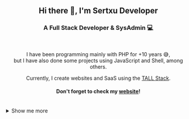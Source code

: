 <h2 align="center">Hi there 👋, I'm Sertxu Developer</h2>
<h3 align="center">A Full Stack Developer & SysAdmin 💻</h3>
<br>
<p align="center">I have been programming mainly with PHP for +10 years 😅,<br>but I have also done some projects using JavaScript and Shell, among others.</p>

<p align="center">Currently, I create websites and SaaS using the <a href="https://tallstack.dev/" target="_blank">TALL Stack</a>.</p>

<h4 align="center">Don't forget to check my <a href="https://sertxu.dev" target="_blank">website</a>!</h4>

<br>

<details><summary>Show me more</summary>

<br>

<h4 align="center">These are some of the languages and frameworks I have used</h4>
<br>
<p align="center">
<a href="https://www.gnu.org/software/bash/" target="_blank"><img src="vectors/bash.svg" alt="bash" width="40" height="40"/></a>
<a href="https://www.w3.org/html/" target="_blank"><img src="vectors/html.svg" alt="html5" width="40" height="40"/></a>
<a href="https://www.w3schools.com/css/" target="_blank"><img src="vectors/css3.svg" alt="css3" width="40" height="40"/></a>
<a href="https://developer.mozilla.org/en-US/docs/Web/JavaScript" target="_blank"><img src="vectors/javascript.svg" alt="javascript" width="40" height="40"/></a>
<a href="https://www.typescriptlang.org/" target="_blank"><img src="vectors/typescript.svg" alt="typescript" width="40" height="40"/></a>
<a href="https://www.php.net" target="_blank"><img src="vectors/php.svg" alt="php" width="40" height="40"/></a>
<a href="https://sass-lang.com" target="_blank"><img src="vectors/sass.svg" alt="sass" width="40" height="40"/></a> 
<a href="https://laravel.com/" target="_blank"><img src="vectors/laravel.svg" alt="laravel" width="40" height="40"/></a>
<a href="https://vuejs.org/" target="_blank"><img src="vectors/vuejs.svg" alt="vuejs" width="40" height="40"/></a>
<a href="https://tailwindcss.com/" target="_blank"><img src="vectors/tailwindcss.svg" alt="tailwind" width="40" height="40"/></a>
<a href="https://getbootstrap.com" target="_blank"><img src="vectors/bootstrap.svg" alt="bootstrap" width="40" height="40"/></a>
<a href="https://nodejs.org" target="_blank"><img src="vectors/nodejs.svg" alt="nodejs" width="40" height="40"/></a>
<a href="https://www.electronjs.org" target="_blank"><img src="vectors/electron.svg" alt="electron" width="40" height="40"/></a>
<a href="https://expressjs.com" target="_blank"><img src="vectors/express.svg" alt="express" width="40" height="40"/></a>
<a href="https://ionicframework.com" target="_blank"><img src="vectors/ionic.svg" alt="ionic" width="40" height="40"/></a>
</p>

<br>

<h4 align="center">These are some of the software I have used</h4>
<br>
<p align="center">
<a href="https://git-scm.com/" target="_blank"><img src="vectors/git.svg" alt="git" width="40" height="40"/></a>
<a href="https://www.vagrantup.com/" target="_blank"><img src="vectors/vagrant.svg" alt="vagrant" width="40" height="40"/></a>
<a href="https://www.docker.com/" target="_blank"><img src="vectors/docker.svg" alt="docker" width="40" height="40"/></a>
<a href="https://www.mysql.com/" target="_blank"><img src="vectors/mysql.svg" alt="mysql" height="40"/></a>
<a href="https://mariadb.org/" target="_blank"><img src="vectors/mariadb.svg" alt="mariadb" width="40" height="40"/></a>
<a href="https://www.mongodb.com/" target="_blank"><img src="vectors/mongodb.svg" alt="mongodb" height="40"/></a>
<a href="https://redis.io" target="_blank"><img src="vectors/redis.svg" alt="redis" height="40"/></a>
<a href="https://webpack.js.org" target="_blank"><img src="vectors/webpack.svg" alt="webpack" width="40" height="40"/></a>
<a href="https://gulpjs.com" target="_blank"><img src="vectors/gulp.svg" alt="gulp" width="40" height="40"/></a>
</p>

<br>

<h4 align="center">Links of interest</h4>
<br>
<p align="center">
<a href="https://codepen.io/sertxudeveloper" target="_blank"><img src="logos/codepen.png" alt="codepen" height="30"></a>
<a href="https://dev.to/sertxudeveloper" target="blank"><img src="logos/dev.jpg" alt="dev.to" height="30"></a>
<a href="https://twitter.com/sertxudeveloper" target="blank"><img src="logos/twitter.png" alt="twitter" height="30"></a>
<a href="https://linkedin.com/in/sertxudeveloper" target="blank"><img src="logos/linkedin.png" alt="linkedin" height="30"></a>
<a href="https://stackoverflow.com/users/8813963" target="blank"><img src="logos/stackoverflow.png" alt="stackoverflow" height="30"></a>
<a href="https://fb.com/sertxudeveloper" target="blank"><img src="logos/facebook.png" alt="facebook" height="30"></a>
<a href="https://instagram.com/sertxudeveloper" target="blank"><img src="logos/instagram.png" alt="instagram" height="30"></a>
<a href="https://medium.com/@sertxudeveloper" target="blank"><img src="logos/medium.png" alt="medium" height="30"></a>
</p>

<!--
<br>
<br>
<br>
<p align="center">
<img src="https://github-readme-stats.vercel.app/api/top-langs/?username=sertxudeveloper&layout=compact&hide=html&count_private=true&langs_count=8" alt="sertxudeveloper" />
&nbsp;
<img src="https://github-readme-stats.vercel.app/api?username=sertxudeveloper&show_icons=true&count_private=true" alt="sertxudeveloper" />
</p>
-->

</details>
